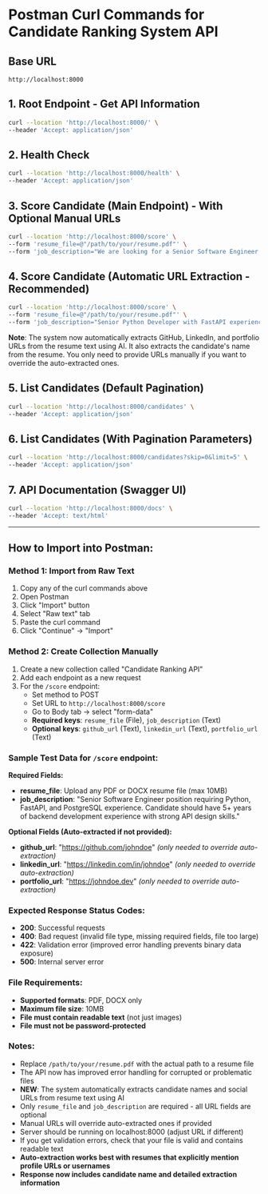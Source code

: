 # Postman Curl Commands for Candidate Ranking System API

## Base URL
```
http://localhost:8000
```

## 1. Root Endpoint - Get API Information
```bash
curl --location 'http://localhost:8000/' \
--header 'Accept: application/json'
```

## 2. Health Check
```bash
curl --location 'http://localhost:8000/health' \
--header 'Accept: application/json'
```

## 3. Score Candidate (Main Endpoint) - With Optional Manual URLs
```bash
curl --location 'http://localhost:8000/score' \
--form 'resume_file=@"/path/to/your/resume.pdf"' \
--form 'job_description="We are looking for a Senior Software Engineer with 5+ years of experience in Python, FastAPI, and machine learning. The ideal candidate should have experience with REST APIs, database design, and cloud platforms like AWS. Strong problem-solving skills and ability to work in a team environment are essential."'
```

## 4. Score Candidate (Automatic URL Extraction - Recommended)
```bash
curl --location 'http://localhost:8000/score' \
--form 'resume_file=@"/path/to/your/resume.pdf"' \
--form 'job_description="Senior Python Developer with FastAPI experience required. Must have 3+ years of backend development experience."'
```

**Note**: The system now automatically extracts GitHub, LinkedIn, and portfolio URLs from the resume text using AI. It also extracts the candidate's name from the resume. You only need to provide URLs manually if you want to override the auto-extracted ones.

## 5. List Candidates (Default Pagination)
```bash
curl --location 'http://localhost:8000/candidates' \
--header 'Accept: application/json'
```

## 6. List Candidates (With Pagination Parameters)
```bash
curl --location 'http://localhost:8000/candidates?skip=0&limit=5' \
--header 'Accept: application/json'
```

## 7. API Documentation (Swagger UI)
```bash
curl --location 'http://localhost:8000/docs' \
--header 'Accept: text/html'
```

---

## How to Import into Postman:

### Method 1: Import from Raw Text
1. Copy any of the curl commands above
2. Open Postman
3. Click "Import" button
4. Select "Raw text" tab
5. Paste the curl command
6. Click "Continue" → "Import"

### Method 2: Create Collection Manually
1. Create a new collection called "Candidate Ranking API"
2. Add each endpoint as a new request
3. For the `/score` endpoint:
   - Set method to POST
   - Set URL to `http://localhost:8000/score`
   - Go to Body tab → select "form-data"
   - **Required keys**: `resume_file` (File), `job_description` (Text)
   - **Optional keys**: `github_url` (Text), `linkedin_url` (Text), `portfolio_url` (Text)

### Sample Test Data for `/score` endpoint:

**Required Fields:**
- **resume_file**: Upload any PDF or DOCX resume file (max 10MB)
- **job_description**: "Senior Software Engineer position requiring Python, FastAPI, and PostgreSQL experience. Candidate should have 5+ years of backend development experience with strong API design skills."

**Optional Fields (Auto-extracted if not provided):**
- **github_url**: "https://github.com/johndoe" *(only needed to override auto-extraction)*
- **linkedin_url**: "https://linkedin.com/in/johndoe" *(only needed to override auto-extraction)*
- **portfolio_url**: "https://johndoe.dev" *(only needed to override auto-extraction)*

### Expected Response Status Codes:
- **200**: Successful requests
- **400**: Bad request (invalid file type, missing required fields, file too large)
- **422**: Validation error (improved error handling prevents binary data exposure)
- **500**: Internal server error

### File Requirements:
- **Supported formats**: PDF, DOCX only
- **Maximum file size**: 10MB
- **File must contain readable text** (not just images)
- **File must not be password-protected**

### Notes:
- Replace `/path/to/your/resume.pdf` with the actual path to a resume file
- The API now has improved error handling for corrupted or problematic files
- **NEW**: The system automatically extracts candidate names and social URLs from resume text using AI
- Only `resume_file` and `job_description` are required - all URL fields are optional
- Manual URLs will override auto-extracted ones if provided
- Server should be running on localhost:8000 (adjust URL if different)
- If you get validation errors, check that your file is valid and contains readable text
- **Auto-extraction works best with resumes that explicitly mention profile URLs or usernames**
- **Response now includes candidate name and detailed extraction information** 